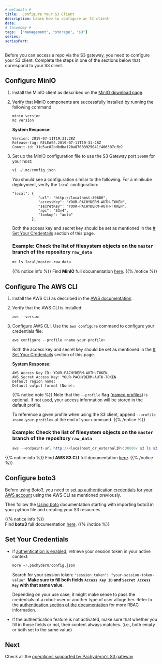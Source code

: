 ```yaml
---
# metadata # 
title:  Configure Your S3 Client
description: Learn how to configure an S3 client.
date: 
# taxonomy #
tags:  ["management", "storage", "s3"]
series:
seriesPart:
--- 
```


Before you can access a repo via the S3 gateway,
you need to configure your S3 client. 
Complete the steps in one of the sections below that
correspond to your S3 client.

## Configure MinIO
1. Install the MinIO client as
described on the [MinIO download page](https://min.io/download).

1. Verify that MinIO components are successfully installed by running
the following command:

      ```s
      minio version
      mc version
      ```
      **System Response:**
      ```
      Version: 2019-07-11T19:31:28Z
      Release-tag: RELEASE.2019-07-11T19-31-28Z
      Commit-id: 31e5ac02bdbdbaf20a87683925041f406307cfb9
      ```

1. Set up the MinIO configuration file to use the S3 Gateway port `30600` for your host:

      ```s
      vi ~/.mc/config.json
      ```
      You should see a configuration similar to the following.
      For a minikube deployment, verify the
      `local` configuration:
      ```
      "local": {
                  "url": "http://localhost:30600",
                  "accessKey": "YOUR-PACHYDERM-AUTH-TOKEN",
                  "secretKey": "YOUR-PACHYDERM-AUTH-TOKEN",
                  "api": "S3v4",
                  "lookup": "auto"
               },
      ```

      Both the access key and secret key 
      should be set as mentioned in the [# Set Your Credentails](#set-your-credentials) section of this page. 

   ### Example:  Check the list of filesystem objects on the `master` branch of the repository `raw_data`
   ```s
   mc ls local/master.raw_data
   ```

   {{% notice info %}}
   Find **MinIO** full documentation [here](https://docs.min.io/docs/minio-client-complete-guide).
   {{% /notice %}}

## Configure The AWS CLI
1. Install the AWS CLI as described
in the [AWS documentation](https://docs.aws.amazon.com/cli/latest/userguide/cli-chap-install.html).

1. Verify that the AWS CLI is installed:

   ```s
   aws --version
   ```

1. Configure AWS CLI. Use the `aws configure` command to configure your credentials file:
   ```s
   aws configure --profile <name-your-profile>
   ```
   Both the access key and secret key 
   should be set as mentioned in the [# Set Your Credentails](#set-your-credentials) section of this page.

   **System Response:**
   ```
   AWS Access Key ID: YOUR-PACHYDERM-AUTH-TOKEN
   AWS Secret Access Key: YOUR-PACHYDERM-AUTH-TOKEN
   Default region name:
   Default output format [None]:
   ```
   {{% notice note %}}
   Note that the `--profile` flag ([named profiles](https://docs.aws.amazon.com/cli/latest/userguide/cli-configure-profiles.html)) is optional. If not used, your access information will be stored in the default profile. 

   To reference a given profile when using the S3 client, append `--profile <name-your-profile>` at the end of your command.
   {{% /notice %}}

   ###  Example:  Check the list of filesystem objects on the `master` branch of the repository `raw_data`
   ```s
   aws --endpoint-url http://<localhost_or_externalIP>:30600/ s3 ls s3://master.raw_data
   ```

{{% notice info %}}
Find **AWS S3 CLI** full documentation [here](https://docs.aws.amazon.com/cli/latest/userguide/cli-services-s3-commands.html).
{{% /notice %}}
 
## Configure boto3
Before using Boto3, you need to [set up authentication credentials for your AWS account](#configure-the-aws-cli) using the AWS CLI as mentioned previously.

Then follow the [Using boto](https://boto3.amazonaws.com/v1/documentation/api/latest/guide/quickstart.html#using-boto3) documentation starting with importing boto3 in your python file and creating your S3 resources.
   
   {{% notice info %}}  
   Find **boto3** full documentation [here](https://boto3.amazonaws.com/v1/documentation/api/latest/index.html).
   {{% /notice %}}

## Set Your Credentials
- If [authentication is enabled](../../../../enterprise/auth/), 
retrieve your session token in your active context:

  ```s
  more ~/.pachyderm/config.json
  ```
  Search for your session token: `"session_token": "your-session-token-value"`.
  **Make sure to fill both fields `Access Key ID` and `Secret Access Key` with that same value.**

  Depending on your use case, it might make sense to pass the credentials of a robot-user or another type of user altogether. Refer to the [authentication section of the documentation](../../../../enterprise/auth/authorization/) for more RBAC information.

- If the authentication feature is not activated, make sure that whether you fill in those fields or not, their content always matches. (i.e., both empty or both set to the same value)

## Next

Check all the [operations supported by Pachyderm's S3 gateway](../supported-operations)


